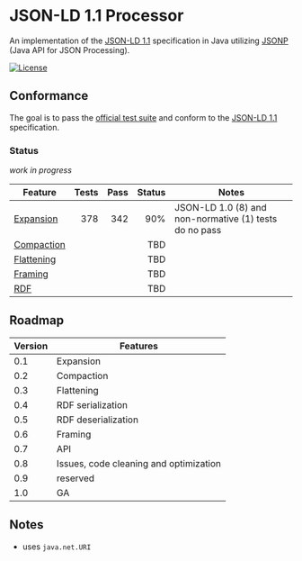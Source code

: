 # JSON-LD 1.1 Processor

An implementation of the [JSON-LD 1.1](https://www.w3.org/TR/json-ld/) specification in Java utilizing [JSONP](https://javaee.github.io/jsonp/) (Java API for JSON Processing).


[![License](https://img.shields.io/badge/License-Apache%202.0-blue.svg)](https://opensource.org/licenses/Apache-2.0)


## Conformance

The goal is to pass the [official test suite](https://github.com/w3c/json-ld-api/tree/master/tests) and conform to the [JSON-LD 1.1](https://www.w3.org/TR/json-ld/)  specification.

###  Status

*work in progress*

 Feature | Tests | Pass | Status | Notes
 --- | ---: | ---: | ---: | ---
[Expansion](https://www.w3.org/TR/json-ld/#expanded-document-form) | 378 |  342 | 90% | JSON-LD 1.0 (8) and non-normative (1) tests do no pass 
[Compaction](https://www.w3.org/TR/json-ld/#compacted-document-form) | | | TBD |
[Flattening](https://www.w3.org/TR/json-ld/#flattened-document-form) | | | TBD |
[Framing](https://www.w3.org/TR/json-ld11-framing/#framing) | | | TBD |
[RDF](https://www.w3.org/TR/json-ld/#relationship-to-rdf) | | | TBD |

## Roadmap

Version | Features | 
--- | ---
0.1 | Expansion |
0.2 | Compaction 
0.3 | Flattening
0.4 | RDF serialization
0.5 | RDF deserialization
0.6 | Framing
0.7 | API
0.8 | Issues, code cleaning and optimization
0.9 | reserved
1.0 | GA

## Notes
* uses `java.net.URI`

